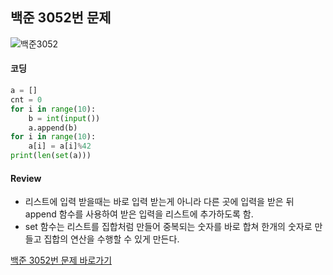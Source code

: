 ## 백준 3052번 문제

![백준3052](https://user-images.githubusercontent.com/95129943/184303887-a47328bd-6171-434b-8223-850906e972e2.png)



#### 코딩
```py
a = []
cnt = 0
for i in range(10):
    b = int(input())
    a.append(b)
for i in range(10):
    a[i] = a[i]%42
print(len(set(a)))
```
#### Review
- 리스트에 입력 받을때는 바로 입력 받는게 아니라 다른 곳에 입력을 받은 뒤 append 함수를 사용하여 받은 입력을 리스트에 추가하도록 함.
- set 함수는 리스트를 집합처럼 만들어 중복되는 숫자를 바로 합쳐 한개의 숫자로 만들고 집합의 연산을 수행할 수 있게 만든다.

[백준 3052번 문제 바로가기](https://www.acmicpc.net/problem/3052)
